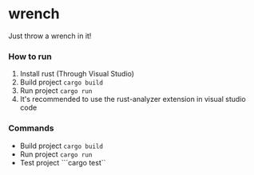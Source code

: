 # wrench
Just throw a wrench in it!

### How to run
1. Install rust (Through Visual Studio)
2. Build project ```cargo build```
3. Run project ```cargo run```
5. It's recommended to use the rust-analyzer extension in visual studio code

### Commands
- Build project ```cargo build```
- Run project ```cargo run```
- Test project ```cargo test``